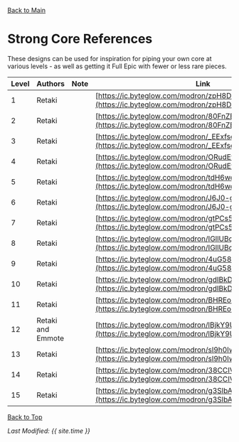[Back to Main](index.md)

# Strong Core References

These designs can be used for inspiration for piping your own core at various levels - as well as getting it Full Epic with fewer or less rare pieces.

| Level | Authors | Note | Link |
|---|---|---|---|
| 1 | Retaki |  | [https://ic.byteglow.com/modron/zpH8DCom6FU8nlZqacwMO](https://ic.byteglow.com/modron/zpH8DCom6FU8nlZqacwMO)
| 2 | Retaki |  | [https://ic.byteglow.com/modron/80FnZBXljK16TDJOevTAP](https://ic.byteglow.com/modron/80FnZBXljK16TDJOevTAP)
| 3 | Retaki |  | [https://ic.byteglow.com/modron/_EExfsoHqRe-OTZ-3gosh](https://ic.byteglow.com/modron/_EExfsoHqRe-OTZ-3gosh)
| 4 | Retaki |  | [https://ic.byteglow.com/modron/ORudEwWbbeNno4HvOMC9l](https://ic.byteglow.com/modron/ORudEwWbbeNno4HvOMC9l)
| 5 | Retaki |  | [https://ic.byteglow.com/modron/tdH6wdK8yHlnwoAseNcGT](https://ic.byteglow.com/modron/tdH6wdK8yHlnwoAseNcGT)
| 6 | Retaki |  | [https://ic.byteglow.com/modron/J6J0-gLUN_BOjM68KeSqN](https://ic.byteglow.com/modron/J6J0-gLUN_BOjM68KeSqN)
| 7 | Retaki |  | [https://ic.byteglow.com/modron/gtPCs5l1mySk2o7xx296l](https://ic.byteglow.com/modron/gtPCs5l1mySk2o7xx296l)
| 8 | Retaki |  | [https://ic.byteglow.com/modron/IGllUBqnQsfzskxBMoVnt](https://ic.byteglow.com/modron/IGllUBqnQsfzskxBMoVnt)
| 9 | Retaki |  | [https://ic.byteglow.com/modron/4uG5864YKxD-KAa8BgX-d](https://ic.byteglow.com/modron/4uG5864YKxD-KAa8BgX-d)
| 10 | Retaki |  | [https://ic.byteglow.com/modron/gdIBkD3TgT1niTV-1UiiT](https://ic.byteglow.com/modron/gdIBkD3TgT1niTV-1UiiT)
| 11 | Retaki |  | [https://ic.byteglow.com/modron/BHREouvgPeF9X4lRJ9xft](https://ic.byteglow.com/modron/BHREouvgPeF9X4lRJ9xft)
| 12 | Retaki and Emmote |  | [https://ic.byteglow.com/modron/lBjkY9UquiPPrUNDqrUh4](https://ic.byteglow.com/modron/lBjkY9UquiPPrUNDqrUh4)
| 13 | Retaki |  | [https://ic.byteglow.com/modron/sl9h0IwSV-3pJt5eNk6BR](https://ic.byteglow.com/modron/sl9h0IwSV-3pJt5eNk6BR)
| 14 | Retaki |  | [https://ic.byteglow.com/modron/38CCIVtSHaIoFRZXekobU](https://ic.byteglow.com/modron/38CCIVtSHaIoFRZXekobU)
| 15 | Retaki |  | [https://ic.byteglow.com/modron/g3SlbA3Oz6KrFFC9x5knJ](https://ic.byteglow.com/modron/g3SlbA3Oz6KrFFC9x5knJ)

[Back to Top](#top)

*Last Modified: {{ site.time }}*